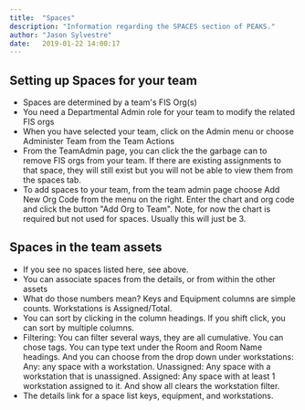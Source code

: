 ```yaml
---
title:  "Spaces"
description: "Information regarding the SPACES section of PEAKS."
author: "Jason Sylvestre"
date:   2019-01-22 14:00:17
---
```


## Setting up Spaces for your team

* Spaces are determined by a team's FIS Org(s)
* You need a Departmental Admin role for your team to modify the related FIS orgs
* When you have selected your team, click on the Admin menu or choose Administer Team from the Team Actions
* From the TeamAdmin page, you can click the the garbage can to remove FIS orgs from your team. If there are existing assignments to that space, they will still exist but you will not be able to view them from the spaces tab.
* To add spaces to your team, from the team admin page choose Add New Org Code from the menu on the right. Enter the chart and org code and click the button "Add Org to Team". Note, for now the chart is required but not used for spaces. Usually this will just be 3.

## Spaces in the team assets

* If you see no spaces listed here, see above.
* You can associate spaces from the details, or from within the other assets
* What do those numbers mean? Keys and Equipment columns are simple counts. Workstations is Assigned/Total.
* You can sort by clicking in the column headings. If you shift click, you can sort by multiple columns.
* Filtering: You can filter several ways, they are all cumulative. You can chose tags. You can type text under the Room and Room Name headings. And you can choose from the drop down under workstations: Any: any space with a workstation. Unassigned: Any space with a workstation that is unassigned. Assigned: Any space with at least 1 workstation assigned to it. And show all clears the workstation filter.
* The details link for a space list keys, equipment, and workstations.
